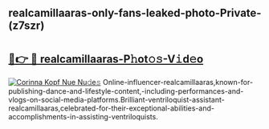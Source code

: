## realcamillaaras-only-fans​-leaked-photo​-Private-(z7szr)


# <h2><a href="https://mediaupload.pro?title=realcamillaaras&ref=git">🔗👉 🔴 realcamillaaras-P𝚑ot𝚘𝚜-V𝚒d𝚎o</a></h2>

[![Corinna Kopf Nue Nu𝚍e𝚜](https://i.imgur.com/0qMVB7G.gif)](https://mediaupload.pro?title=realcamillaaras&ref=git)
Online-influencer-realcamillaaras,known-for-publishing-dance-and-lifestyle-content,-including-performances-and-vlogs-on-social-media-platforms.Brilliant-ventriloquist-assistant-realcamillaaras,celebrated-for-their-exceptional-abilities-and-accomplishments-in-assisting-ventriloquists.  